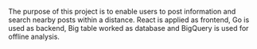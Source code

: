 The purpose of this project is to enable users to post information and search nearby posts within a distance. React is applied as frontend, Go is used as backend, Big table worked as database and BigQuery is used for offline analysis. 
